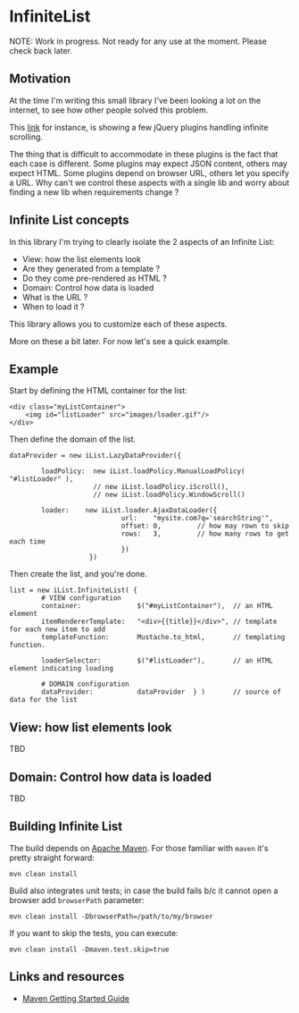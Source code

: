 # InfiniteList

NOTE: Work in progress. Not ready for any use at the moment. Please check back later.

## Motivation
At the time I'm writing this small library I've been looking a lot on the internet, to see how other people solved this problem.

This [link](http://designbeep.com/2011/08/12/12-jquery-infinite-scrollingscroll-read-plugins-for-content-navigation/) for instance, is showing a few jQuery plugins handling infinite scrolling.

The thing that is difficult to accommodate in these plugins is the fact that each case is different. Some plugins may expect JSON content, others may expect HTML. Some plugins depend on browser URL, others let you specify a URL. Why can't we control these aspects with a single lib and worry about finding a new lib when requirements change ?

## Infinite List concepts

In this library I'm trying to clearly isolate the 2 aspects of an Infinite List:

* View: how the list elements look
 * Are they generated from a template ?
 * Do they come pre-rendered as HTML ?
* Domain: Control how data is loaded
 * What is the URL ?
 * When to load it ?

This library allows you to customize each of these aspects.

More on these a bit later. For now let's see a quick example.

## Example

Start by defining the HTML container for the list:

    <div class="myListContainer">
        <img id="listLoader" src="images/loader.gif"/>
    </div>

Then define the domain of the list.

    dataProvider = new iList.LazyDataProvider({
    
            loadPolicy:  new iList.loadPolicy.ManualLoadPolicy( "#listLoader" ), 
                         // new iList.loadPolicy.iScroll(), 
                         // new iList.loadPolicy.WindowScroll()
                         
            loader:    new iList.loader.AjaxDataLoader({
                                url:    "mysite.com?q='searchString'",
                                offset: 0,         // how may rown to skip
                                rows:   3,         // how many rows to get each time
                                })
                        })

Then create the list, and you're done.

    list = new iList.InfiniteList( {
            # VIEW configuration
            container:              $("#myListContainer"),  // an HTML element
            itemRendererTemplate:   "<div>{{title}}</div>", // template for each new item to add
            templateFunction:       Mustache.to_html,       // templating function.

            loaderSelector:         $("#listLoader"),       // an HTML element indicating loading

            # DOMAIN configuration
            dataProvider:           dataProvider  } )       // source of data for the list


## View: how list elements look

TBD

## Domain: Control how data is loaded

TBD

## Building Infinite List

The build depends on [Apache Maven](http://maven.apache.org/guides/getting-started/index.html).
For those familiar with `maven` it's pretty straight forward:

    mvn clean install

Build also integrates unit tests; in case the build fails b/c it cannot open a browser add `browserPath` parameter:

    mvn clean install -DbrowserPath=/path/to/my/browser

If you want to skip the tests, you can execute:

    mvn clean install -Dmaven.test.skip=true

## Links and resources

* [Maven Getting Started Guide](http://maven.apache.org/guides/getting-started/index.html)

